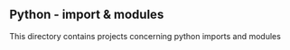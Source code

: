 ## Python - import & modules

This directory contains projects concerning python
imports and modules
